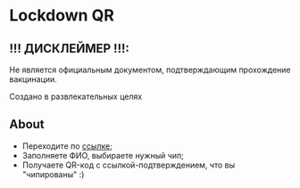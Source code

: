 # Lockdown QR
## !!! ДИСКЛЕЙМЕР !!!:
Не является официальным документом, подтверждающим прохождение вакцинации.

Создано в развлекательных целях

## About 
* Переходите по [ссылке](http://3.65.38.102:5000);
* Заполняете ФИО, выбираете нужный чип;
* Получаете QR-код с ссылкой-подтверждением, что вы "чипированы" :)
